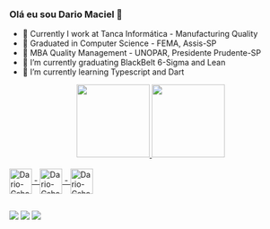 ### Olá eu sou Dario Maciel 👋

- 🔭 Currently I work at Tanca Informática - Manufacturing Quality
- 🧠 Graduated in Computer Science - FEMA, Assis-SP
- 🧠 MBA Quality Management - UNOPAR, Presidente Prudente-SP
- 🌱 I’m currently graduating BlackBelt 6-Sigma and Lean
- 🌱 I’m currently learning Typescript and Dart

<div align="center">
  <a href="https://github.com/DarioPMaciel">
  <img height="130em" src="https://github-readme-stats.vercel.app/api?username=DarioPMaciel&show_icons=true&theme=blue&include_all_commits=true            &count_private=true"/>
  <img height="130em" src="https://github-readme-stats.vercel.app/api/top-langs/?username=DarioPMaciel&layout=compact&langs_count=7&theme=blue"/>
</div>
  <div style="display: inline_block"><br>
    <img align="center" alt="Dario-Csharp" height="45" width="40" src="https://cdn.jsdelivr.net/gh/devicons/devicon/icons/flutter/flutter-original.svg">  
    -
    <img align="center" alt="Dario-Csharp" height="45" width="40" src="https://cdn.jsdelivr.net/gh/devicons/devicon/icons/dart/dart-plain-wordmark.svg">
    -
    <img align="center" alt="Dario-Csharp" height="45" width="40" src="https://cdn.jsdelivr.net/gh/devicons/devicon/icons/typescript/typescript-original.svg">
</div>

##
  
<div>
   <a href="https://instagram.com/dariodepaulamaciel" target="_blank"><img src="https://img.shields.io/badge/Instagram-E4405F?style=for-the-badge&logo=instagram&logoColor=white" target="_blank"></a>
  <a href="https://www.linkedin.com/in/dario-maciel-028bb8119/" target="_blank"><img src="https://img.shields.io/badge/LinkedIn-0077B5?style=for-the-badge&logo=linkedin&logoColor=white" target="_blank"></a>
  <a href = "mailto:ddmaciel@gmail.com"><img src="https://img.shields.io/badge/-Gmail-%23333?style=for-the-badge&logo=gmail&logoColor=white"></a>
  
  
  </div>
